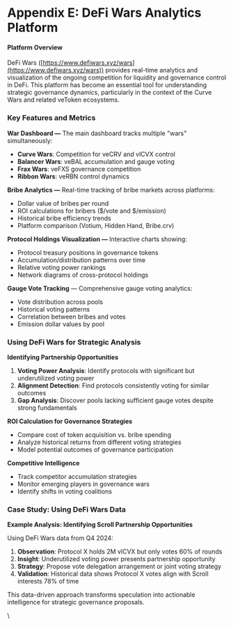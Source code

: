 # Appendix E: DeFi Wars Analytics Platform

#### Platform Overview

DeFi Wars ([https://www.defiwars.xyz/wars](https://www.defiwars.xyz/wars)) provides real-time analytics and visualization of the ongoing competition for liquidity and governance control in DeFi. This platform has become an essential tool for understanding strategic governance dynamics, particularly in the context of the Curve Wars and related veToken ecosystems.

### Key Features and Metrics

**War Dashboard —** The main dashboard tracks multiple "wars" simultaneously:

* **Curve Wars**: Competition for veCRV and vlCVX control
* **Balancer Wars**: veBAL accumulation and gauge voting
* **Frax Wars**: veFXS governance competition
* **Ribbon Wars**: veRBN control dynamics

**Bribe Analytics —** Real-time tracking of bribe markets across platforms:

* Dollar value of bribes per round
* ROI calculations for bribers ($/vote and $/emission)
* Historical bribe efficiency trends
* Platform comparison (Votium, Hidden Hand, Bribe.crv)

**Protocol Holdings Visualization —** Interactive charts showing:

* Protocol treasury positions in governance tokens
* Accumulation/distribution patterns over time
* Relative voting power rankings
* Network diagrams of cross-protocol holdings

**Gauge Vote Tracking** — Comprehensive gauge voting analytics:

* Vote distribution across pools
* Historical voting patterns
* Correlation between bribes and votes
* Emission dollar values by pool

### Using DeFi Wars for Strategic Analysis

**Identifying Partnership Opportunities**

1. **Voting Power Analysis**: Identify protocols with significant but underutilized voting power
2. **Alignment Detection**: Find protocols consistently voting for similar outcomes
3. **Gap Analysis**: Discover pools lacking sufficient gauge votes despite strong fundamentals

**ROI Calculation for Governance Strategies**

* Compare cost of token acquisition vs. bribe spending
* Analyze historical returns from different voting strategies
* Model potential outcomes of governance participation

**Competitive Intelligence**

* Track competitor accumulation strategies
* Monitor emerging players in governance wars
* Identify shifts in voting coalitions

### Case Study: Using DeFi Wars Data

**Example Analysis: Identifying Scroll Partnership Opportunities**

Using DeFi Wars data from Q4 2024:

1. **Observation**: Protocol X holds 2M vlCVX but only votes 60% of rounds
2. **Insight**: Underutilized voting power presents partnership opportunity
3. **Strategy**: Propose vote delegation arrangement or joint voting strategy
4. **Validation**: Historical data shows Protocol X votes align with Scroll interests 78% of time

This data-driven approach transforms speculation into actionable intelligence for strategic governance proposals.

\
